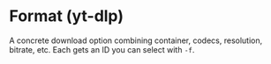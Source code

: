 # Format (yt-dlp)

A concrete download option combining container, codecs, resolution, bitrate, etc. Each gets an ID you can select with `-f`.
